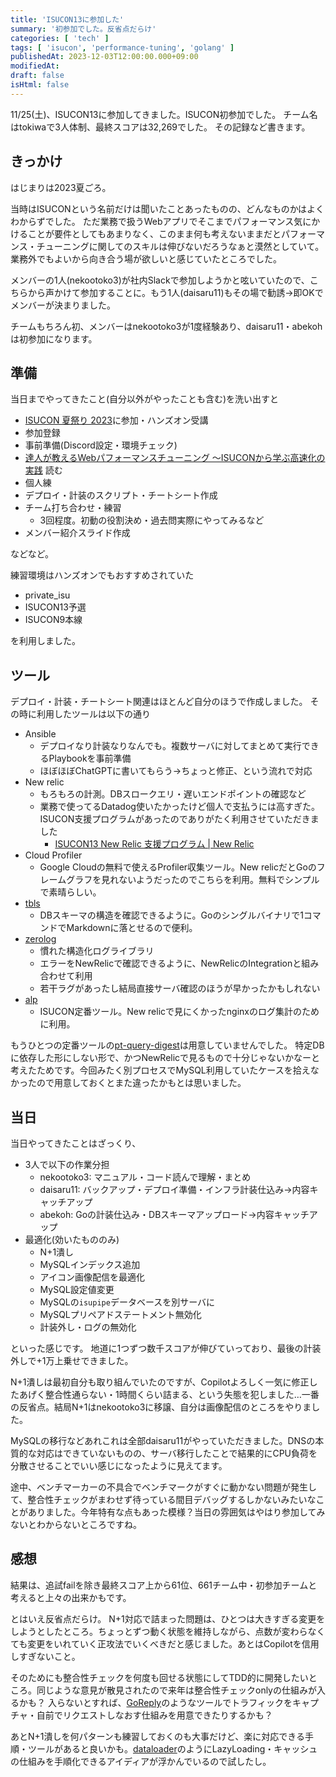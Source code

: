 ```yaml
---
title: 'ISUCON13に参加した'
summary: '初参加でした。反省点だらけ'
categories: [ 'tech' ]
tags: [ 'isucon', 'performance-tuning', 'golang' ]
publishedAt: 2023-12-03T12:00:00.000+09:00
modifiedAt:
draft: false
isHtml: false
---
```


11/25(土)、ISUCON13に参加してきました。ISUCON初参加でした。
チーム名はtokiwaで3人体制、最終スコアは32,269でした。
その記録など書きます。

## きっかけ

はじまりは2023夏ごろ。

当時はISUCONという名前だけは聞いたことあったものの、どんなものかはよくわからずでした。
ただ業務で扱うWebアプリでそこまでパフォーマンス気にかけることが要件としてもあまりなく、このまま何も考えないままだとパフォーマンス・チューニングに関してのスキルは伸びないだろうなぁと漠然としていて。
業務外でもよいから向き合う場が欲しいと感じていたところでした。

メンバーの1人(nekootoko3)が社内Slackで参加しようかと呟いていたので、こちらから声かけて参加することに。もう1人(daisaru11)もその場で勧誘→即OKでメンバーが決まりました。

チームもちろん初、メンバーはnekootoko3が1度経験あり、daisaru11・abekohは初参加になります。

## 準備

当日までやってきたこと(自分以外がやったことも含む)を洗い出すと

- [ISUCON 夏祭り 2023](https://isucon.connpass.com/event/288820/)に参加・ハンズオン受講
- 参加登録
- 事前準備(Discord設定・環境チェック)
- [達人が教えるWebパフォーマンスチューニング 〜ISUCONから学ぶ高速化の実践](https://gihyo.jp/book/2022/978-4-297-12846-3) 読む
- 個人練
- デプロイ・計装のスクリプト・チートシート作成
- チーム打ち合わせ・練習
  - 3回程度。初動の役割決め・過去問実際にやってみるなど
- メンバー紹介スライド作成

などなど。

練習環境はハンズオンでもおすすめされていた

- private_isu
- ISUCON13予選
- ISUCON9本線

を利用しました。

## ツール

デプロイ・計装・チートシート関連はほとんど自分のほうで作成しました。
その時に利用したツールは以下の通り

- Ansible
  - デプロイなり計装なりなんでも。複数サーバに対してまとめて実行できるPlaybookを事前準備
  - ほぼほぼChatGPTに書いてもらう→ちょっと修正、という流れで対応
- New relic
  - もろもろの計測。DBスロークエリ・遅いエンドポイントの確認など
  - 業務で使ってるDatadog使いたかったけど個人で支払うには高すぎた。ISUCON支援プログラムがあったのでありがたく利用させていただきました
    - [ISUCON13 New Relic 支援プログラム | New Relic](https://newrelic.com/jp/blog/nerd-life/isucon13)
- Cloud Profiler
  - Google Cloudの無料で使えるProfiler収集ツール。New relicだとGoのフレームグラフを見れないようだったのでこちらを利用。無料でシンプルで素晴らしい。
- [tbls](https://github.com/k1LoW/tbls)
  - DBスキーマの構造を確認できるように。Goのシングルバイナリで1コマンドでMarkdownに落とせるので便利。
- [zerolog](https://github.com/rs/zerolog)
  - 慣れた構造化ログライブラリ
  - エラーをNewRelicで確認できるように、NewRelicのIntegrationと組み合わせて利用
  - 若干ラグがあったし結局直接サーバ確認のほうが早かったかもしれない
- [alp](https://github.com/tkuchiki/alp)
  - ISUCON定番ツール。New relicで見にくかったnginxのログ集計のために利用。

もうひとつの定番ツールの[pt-query-digest](https://docs.percona.com/percona-toolkit/pt-query-digest.html)は用意していませんでした。
特定DBに依存した形にしない形で、かつNewRelicで見るもので十分じゃないかなーと考えたためです。今回みたく別プロセスでMySQL利用していたケースを拾えなかったので用意しておくとまた違ったかもとは思いました。

## 当日

当日やってきたことはざっくり、

- 3人で以下の作業分担
  - nekootoko3: マニュアル・コード読んで理解・まとめ
  - daisaru11: バックアップ・デプロイ準備・インフラ計装仕込み→内容キャッチアップ
  - abekoh: Goの計装仕込み・DBスキーマアップロード→内容キャッチアップ
- 最適化(効いたもののみ)
  - N+1潰し
  - MySQLインデックス追加
  - アイコン画像配信を最適化
  - MySQL設定値変更
  - MySQLの`isupipe`データベースを別サーバに
  - MySQLプリペアドステートメント無効化
  - 計装外し・ログの無効化

といった感じです。
地道に1つずつ数千スコアが伸びていっており、最後の計装外しで+1万上乗せできました。

N+1潰しは最初自分も取り組んでいたのですが、Copilotよろしく一気に修正したあげく整合性通らない・1時間くらい詰まる、という失態を犯しました…一番の反省点。結局N+1はnekootoko3に移譲、自分は画像配信のところをやりました。

MySQLの移行などあれこれは全部daisaru11がやっていただきました。DNSの本質的な対応はできていないものの、サーバ移行したことで結果的にCPU負荷を分散させることでいい感じになったように見えてます。

途中、ベンチマーカーの不具合でベンチマークがすぐに動かない問題が発生して、整合性チェックがまわせず待っている間目デバッグするしかないみたいなことがありました。今年特有な点もあった模様？当日の雰囲気はやはり参加してみないとわからないところですね。

## 感想

結果は、追試failを除き最終スコア上から61位、661チーム中・初参加チームと考えると上々の出来かもです。

とはいえ反省点だらけ。
N+1対応で詰まった問題は、ひとつは大きすぎる変更をしようとしたところ。ちょっとずつ動く状態を維持しながら、点数が変わらなくても変更をいれていく正攻法でいくべきだと感じました。あとはCopilotを信用しすぎないこと。

そのためにも整合性チェックを何度も回せる状態にしてTDD的に開発したいところ。同じような意見が散見されたので来年は整合性チェックonlyの仕組みが入るかも？
入らないとすれば、[GoReply](https://goreplay.org/)のようなツールでトラフィックをキャプチャ・自前でリクエストしなおす仕組みを用意できたりするかも？

あとN+1潰しを何パターンも練習しておくのも大事だけど、楽に対応できる手順・ツールがあると良いかも。[dataloader](https://github.com/graph-gophers/dataloader)のようにLazyLoading・キャッシュの仕組みを手順化できるアイディアが浮かんでいるので試したし。

<!-- スコアUPへの貢献はnekootoko3, daisaru11がほとんどで、自分 -->
